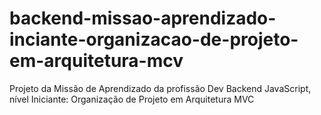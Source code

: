 # backend-missao-aprendizado-inciante-organizacao-de-projeto-em-arquitetura-mcv
Projeto da Missão de Aprendizado da profissão Dev Backend JavaScript, nível Iniciante: Organização de Projeto em Arquitetura MVC
